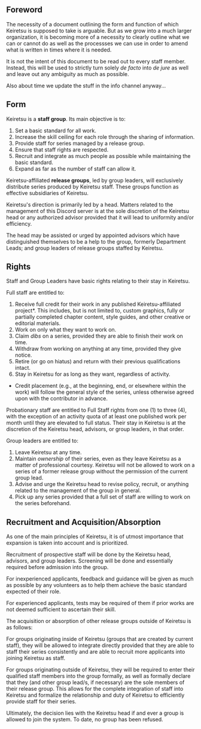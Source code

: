 ## Foreword

The necessity of a document outlining the form and function of which Keiretsu is supposed to take is arguable. But as we grow into a much larger organization, it is becoming more of a necessity to clearly outline what we can or cannot do as well as the processses we can use in order to amend what is written in times where it is needed.

It is not the intent of this document to be read out to every staff member. Instead, this will be used to strictly turn solely *de facto* into *de jure* as well and leave out any ambiguity as much as possible.

Also about time we update the stuff in the info channel anyway...

## Form

Keiretsu is a **staff group**. Its main objective is to:
1. Set a basic standard for all work.
2. Increase the skill ceiling for each role through the sharing of information.
3. Provide staff for series managed by a release group.
4. Ensure that staff rights are respected.
5. Recruit and integrate as much people as possible while maintaining the basic standard.
6. Expand as far as the number of staff can allow it.

Keiretsu-affiliated **release groups**, led by group leaders, will exclusively distribute series produced by Keiretsu staff. These groups function as effective subsidiaries of Keiretsu.

Keiretsu's direction is primarily led by a head. Matters related to the management of this Discord server is at the sole discretion of the Keiretsu head or any authorized advisor provided that it will lead to uniformity and/or efficiency.

The head may be assisted or urged by appointed advisors which have distinguished themselves to be a help to the group, formerly Department Leads; and group leaders of release groups staffed by Keiretsu.

## Rights

Staff and Group Leaders have basic rights relating to their stay in Keiretsu.

Full staff are entitled to:
1. Receive full credit for their work in any published Keiretsu-affiliated project*. This includes, but is not limited to, custom graphics, fully or partially completed chapter content, style guides, and other creative or editorial materials.
2. Work on only what they want to work on.
3. Claim *dibs* on a series, provided they are able to finish their work on time.
4. Withdraw from working on anything at any time, provided they give notice.
5. Retire (or go on hiatus) and return with their previous qualifications intact.
6. Stay in Keiretsu for as long as they want, regardless of activity.

* Credit placement (e.g., at the beginning, end, or elsewhere within the work) will follow the general style of the series, unless otherwise agreed upon with the contributor in advance.

Probationary staff are entitled to Full Staff rights from one (1) to three (4), with the exception of an activity quota of at least one published work per month until they are elevated to full status. Their stay in Keiretsu is at the discretion of the Keiretsu head, advisors, or group leaders, in that order.

Group leaders are entitled to:
1. Leave Keiretsu at any time.
2. Maintain *ownership* of their series, even as they leave Keiretsu as a matter of professional courtesy. Keiretsu will not be allowed to work on a series of a former release group without the permission of the current group lead.
3. Advise and urge the Keiretsu head to revise policy, recruit, or anything related to the management of the group in general.
4. Pick up any series provided that a full set of staff are willing to work on the series beforehand.

## Recruitment and Acquisition/Absorption

As one of the main principles of Keiretsu, it is of utmost importance that expansion is taken into account and is prioritized.

Recruitment of prospective staff will be done by the Keiretsu head, advisors, and group leaders. Screening will be done and essentially required before admission into the group.

For inexperienced applicants, feedback and guidance will be given as much as possible by any volunteers as to help them achieve the basic standard expected of their role. 

For experienced applicants, tests may be required of them if prior works are not deemed sufficient to ascertain their skill.

The acquisition or absorption of other release groups outside of Keiretsu is as follows:

For groups originating inside of Keiretsu (groups that are created by current staff), they will be allowed to integrate directly provided that they are able to staff their series consistently and are able to recruit more applicants into joining Keiretsu as staff.

For groups originating outside of Keiretsu, they will be required to enter their qualified staff members into the group formally, as well as formally declare that they (and other group lead/s, if necessary) are the sole members of their release group. This allows for the complete integration of staff into Keiretsu and formalize the relationship and duty of Keiretsu to efficiently provide staff for their series.

Ultimately, the decision lies with the Keiretsu head if and ever a group is allowed to join the system. To date, no group has been refused.


